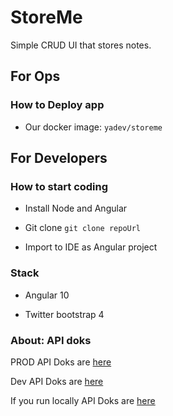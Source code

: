 # StoreMe
Simple CRUD UI that stores notes.

## For Ops
### How to Deploy app

* Our docker image: `yadev/storeme`

## For Developers
### How to start coding

* Install Node and Angular
* Git clone ``` git clone repoUrl ```

* Import to IDE as Angular project

### Stack

* Angular 10

* Twitter bootstrap 4

### About: API doks

PROD API Doks are [here](https://store-api.yadev.eu/api.html)

Dev API Doks are [here](https://store-dev-api.yadev.eu/api.html)

If you run locally API Doks are [here](http://localhost:8080/api.html)
